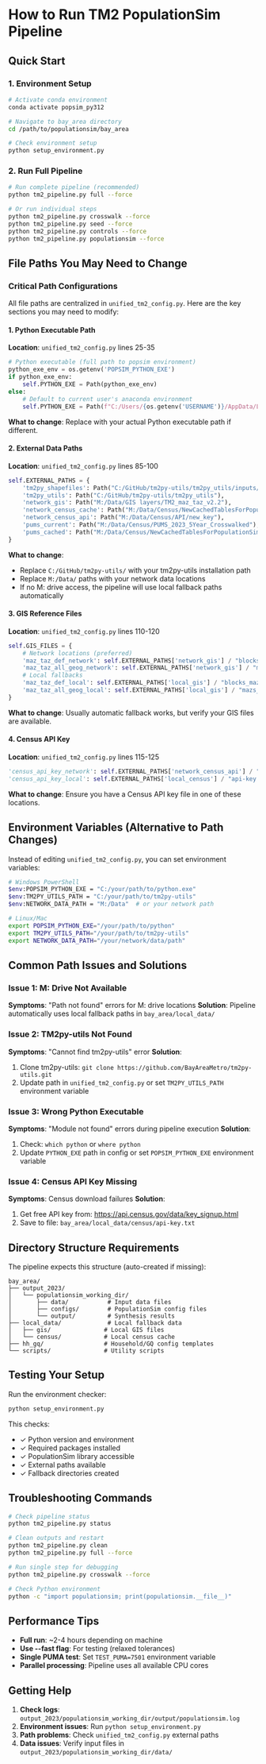 # How to Run TM2 PopulationSim Pipeline

## Quick Start

### 1. Environment Setup
```bash
# Activate conda environment
conda activate popsim_py312

# Navigate to bay_area directory
cd /path/to/populationsim/bay_area

# Check environment setup
python setup_environment.py
```

### 2. Run Full Pipeline
```bash
# Run complete pipeline (recommended)
python tm2_pipeline.py full --force

# Or run individual steps
python tm2_pipeline.py crosswalk --force
python tm2_pipeline.py seed --force  
python tm2_pipeline.py controls --force
python tm2_pipeline.py populationsim --force
```

## File Paths You May Need to Change

### Critical Path Configurations

All file paths are centralized in `unified_tm2_config.py`. Here are the key sections you may need to modify:

#### 1. Python Executable Path
**Location**: `unified_tm2_config.py` lines 25-35
```python
# Python executable (full path to popsim environment)
python_exe_env = os.getenv('POPSIM_PYTHON_EXE')
if python_exe_env:
    self.PYTHON_EXE = Path(python_exe_env)
else:
    # Default to current user's anaconda environment
    self.PYTHON_EXE = Path(f"C:/Users/{os.getenv('USERNAME')}/AppData/Local/anaconda3/envs/popsim/python.exe")
```
**What to change**: Replace with your actual Python executable path if different.

#### 2. External Data Paths
**Location**: `unified_tm2_config.py` lines 85-100
```python
self.EXTERNAL_PATHS = {
    'tm2py_shapefiles': Path("C:/GitHub/tm2py-utils/tm2py_utils/inputs/maz_taz/shapefiles"),
    'tm2py_utils': Path("C:/GitHub/tm2py-utils/tm2py_utils"),
    'network_gis': Path("M:/Data/GIS layers/TM2_maz_taz_v2.2"),
    'network_census_cache': Path("M:/Data/Census/NewCachedTablesForPopulationSimControls"),
    'network_census_api': Path("M:/Data/Census/API/new_key"),
    'pums_current': Path("M:/Data/Census/PUMS_2023_5Year_Crosswalked"),
    'pums_cached': Path("M:/Data/Census/NewCachedTablesForPopulationSimControls/PUMS_2019-23"),
}
```
**What to change**: 
- Replace `C:/GitHub/tm2py-utils/` with your tm2py-utils installation path
- Replace `M:/Data/` paths with your network data locations
- If no M: drive access, the pipeline will use local fallback paths automatically

#### 3. GIS Reference Files
**Location**: `unified_tm2_config.py` lines 110-120
```python
self.GIS_FILES = {
    # Network locations (preferred)
    'maz_taz_def_network': self.EXTERNAL_PATHS['network_gis'] / "blocks_mazs_tazs.csv",
    'maz_taz_all_geog_network': self.EXTERNAL_PATHS['network_gis'] / "mazs_tazs_all_geog.csv",
    # Local fallbacks
    'maz_taz_def_local': self.EXTERNAL_PATHS['local_gis'] / "blocks_mazs_tazs.csv",
    'maz_taz_all_geog_local': self.EXTERNAL_PATHS['local_gis'] / "mazs_tazs_all_geog.csv",
}
```
**What to change**: Usually automatic fallback works, but verify your GIS files are available.

#### 4. Census API Key
**Location**: `unified_tm2_config.py` lines 115-125
```python
'census_api_key_network': self.EXTERNAL_PATHS['network_census_api'] / "api-key.txt",
'census_api_key_local': self.EXTERNAL_PATHS['local_census'] / "api-key.txt"
```
**What to change**: Ensure you have a Census API key file in one of these locations.

## Environment Variables (Alternative to Path Changes)

Instead of editing `unified_tm2_config.py`, you can set environment variables:

```bash
# Windows PowerShell
$env:POPSIM_PYTHON_EXE = "C:/your/path/to/python.exe"
$env:TM2PY_UTILS_PATH = "C:/your/path/to/tm2py-utils"
$env:NETWORK_DATA_PATH = "M:/Data"  # or your network path

# Linux/Mac
export POPSIM_PYTHON_EXE="/your/path/to/python"
export TM2PY_UTILS_PATH="/your/path/to/tm2py-utils"
export NETWORK_DATA_PATH="/your/network/data/path"
```

## Common Path Issues and Solutions

### Issue 1: M: Drive Not Available
**Symptoms**: "Path not found" errors for M: drive locations
**Solution**: Pipeline automatically uses local fallback paths in `bay_area/local_data/`

### Issue 2: TM2py-utils Not Found
**Symptoms**: "Cannot find tm2py-utils" error
**Solution**: 
1. Clone tm2py-utils: `git clone https://github.com/BayAreaMetro/tm2py-utils.git`
2. Update path in `unified_tm2_config.py` or set `TM2PY_UTILS_PATH` environment variable

### Issue 3: Wrong Python Executable
**Symptoms**: "Module not found" errors during pipeline execution
**Solution**: 
1. Check: `which python` or `where python`
2. Update `PYTHON_EXE` path in config or set `POPSIM_PYTHON_EXE` environment variable

### Issue 4: Census API Key Missing
**Symptoms**: Census download failures
**Solution**: 
1. Get free API key from: https://api.census.gov/data/key_signup.html
2. Save to file: `bay_area/local_data/census/api-key.txt`

## Directory Structure Requirements

The pipeline expects this structure (auto-created if missing):
```
bay_area/
├── output_2023/
│   └── populationsim_working_dir/
│       ├── data/           # Input data files
│       ├── configs/        # PopulationSim config files  
│       └── output/         # Synthesis results
├── local_data/             # Local fallback data
│   ├── gis/               # Local GIS files
│   └── census/            # Local census cache
├── hh_gq/                 # Household/GQ config templates
└── scripts/               # Utility scripts
```

## Testing Your Setup

Run the environment checker:
```bash
python setup_environment.py
```

This checks:
- ✓ Python version and environment
- ✓ Required packages installed
- ✓ PopulationSim library accessible
- ✓ External paths available
- ✓ Fallback directories created

## Troubleshooting Commands

```bash
# Check pipeline status
python tm2_pipeline.py status

# Clean outputs and restart
python tm2_pipeline.py clean
python tm2_pipeline.py full --force

# Run single step for debugging
python tm2_pipeline.py crosswalk --force

# Check Python environment
python -c "import populationsim; print(populationsim.__file__)"
```

## Performance Tips

- **Full run**: ~2-4 hours depending on machine
- **Use --fast flag**: For testing (relaxed tolerances)
- **Single PUMA test**: Set `TEST_PUMA=7501` environment variable
- **Parallel processing**: Pipeline uses all available CPU cores

## Getting Help

1. **Check logs**: `output_2023/populationsim_working_dir/output/populationsim.log`
2. **Environment issues**: Run `python setup_environment.py`
3. **Path problems**: Check `unified_tm2_config.py` external paths
4. **Data issues**: Verify input files in `output_2023/populationsim_working_dir/data/`

